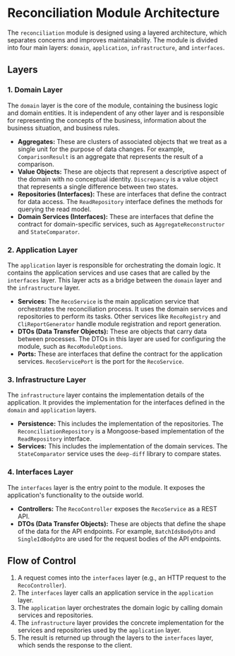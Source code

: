 # Reconciliation Module Architecture

The `reconciliation` module is designed using a layered architecture, which separates concerns and improves maintainability. The module is divided into four main layers: `domain`, `application`, `infrastructure`, and `interfaces`.

## Layers

### 1. Domain Layer

The `domain` layer is the core of the module, containing the business logic and domain entities. It is independent of any other layer and is responsible for representing the concepts of the business, information about the business situation, and business rules.

- **Aggregates:** These are clusters of associated objects that we treat as a single unit for the purpose of data changes. For example, `ComparisonResult` is an aggregate that represents the result of a comparison.
- **Value Objects:** These are objects that represent a descriptive aspect of the domain with no conceptual identity. `Discrepancy` is a value object that represents a single difference between two states.
- **Repositories (Interfaces):** These are interfaces that define the contract for data access. The `ReadRepository` interface defines the methods for querying the read model.
- **Domain Services (Interfaces):** These are interfaces that define the contract for domain-specific services, such as `AggregateReconstructor` and `StateComparator`.

### 2. Application Layer

The `application` layer is responsible for orchestrating the domain logic. It contains the application services and use cases that are called by the `interfaces` layer. This layer acts as a bridge between the `domain` layer and the `infrastructure` layer.

- **Services:** The `RecoService` is the main application service that orchestrates the reconciliation process. It uses the domain services and repositories to perform its tasks. Other services like `RecoRegistry` and `CliReportGenerator` handle module registration and report generation.
- **DTOs (Data Transfer Objects):** These are objects that carry data between processes. The DTOs in this layer are used for configuring the module, such as `RecoModuleOptions`.
- **Ports:** These are interfaces that define the contract for the application services. `RecoServicePort` is the port for the `RecoService`.

### 3. Infrastructure Layer

The `infrastructure` layer contains the implementation details of the application. It provides the implementation for the interfaces defined in the `domain` and `application` layers.

- **Persistence:** This includes the implementation of the repositories. The `ReconciliationRepository` is a Mongoose-based implementation of the `ReadRepository` interface.
- **Services:** This includes the implementation of the domain services. The `StateComparator` service uses the `deep-diff` library to compare states.

### 4. Interfaces Layer

The `interfaces` layer is the entry point to the module. It exposes the application's functionality to the outside world.

- **Controllers:** The `RecoController` exposes the `RecoService` as a REST API.
- **DTOs (Data Transfer Objects):** These are objects that define the shape of the data for the API endpoints. For example, `BatchIdsBodyDto` and `SingleIdBodyDto` are used for the request bodies of the API endpoints.

## Flow of Control

1.  A request comes into the `interfaces` layer (e.g., an HTTP request to the `RecoController`).
2.  The `interfaces` layer calls an application service in the `application` layer.
3.  The `application` layer orchestrates the domain logic by calling domain services and repositories.
4.  The `infrastructure` layer provides the concrete implementation for the services and repositories used by the `application` layer.
5.  The result is returned up through the layers to the `interfaces` layer, which sends the response to the client.
